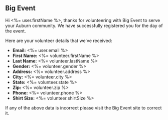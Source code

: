 ## Big Event

Hi <%= user.firstName %>, thanks for volunteering with Big Event to serve your
Auburn community. We have successfully registered you for the day of the event.

Here are your volunteer details that we've received:

 - **Email:** <%= user.email %>
 - **First Name:** <%= volunteer.firstName %>
 - **Last Name:** <%= volunteer.lastName %>
 - **Gender:** <%= volunteer.gender %>
 - **Address:** <%= volunteer.address %>
 - **City:** <%= volunteer.city %>
 - **State:** <%= volunteer.state %>
 - **Zip:** <%= volunteer.zip %>
 - **Phone:** <%= volunteer.phone %>
 - **Shirt Size:** <%= volunteer.shirtSize %>

If any of the above data is incorrect please visit the Big Event site to correct
it.
